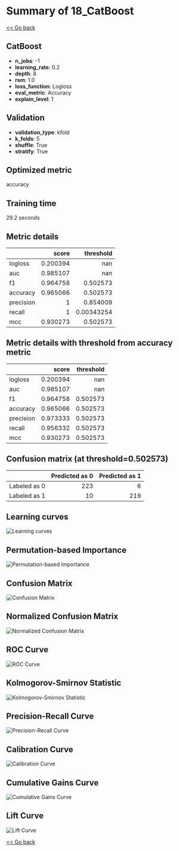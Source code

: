 # Summary of 18_CatBoost

[<< Go back](../README.md)


## CatBoost
- **n_jobs**: -1
- **learning_rate**: 0.2
- **depth**: 8
- **rsm**: 1.0
- **loss_function**: Logloss
- **eval_metric**: Accuracy
- **explain_level**: 1

## Validation
 - **validation_type**: kfold
 - **k_folds**: 5
 - **shuffle**: True
 - **stratify**: True

## Optimized metric
accuracy

## Training time

29.2 seconds

## Metric details
|           |    score |    threshold |
|:----------|---------:|-------------:|
| logloss   | 0.200394 | nan          |
| auc       | 0.985107 | nan          |
| f1        | 0.964758 |   0.502573   |
| accuracy  | 0.965066 |   0.502573   |
| precision | 1        |   0.854009   |
| recall    | 1        |   0.00343254 |
| mcc       | 0.930273 |   0.502573   |


## Metric details with threshold from accuracy metric
|           |    score |   threshold |
|:----------|---------:|------------:|
| logloss   | 0.200394 |  nan        |
| auc       | 0.985107 |  nan        |
| f1        | 0.964758 |    0.502573 |
| accuracy  | 0.965066 |    0.502573 |
| precision | 0.973333 |    0.502573 |
| recall    | 0.956332 |    0.502573 |
| mcc       | 0.930273 |    0.502573 |


## Confusion matrix (at threshold=0.502573)
|              |   Predicted as 0 |   Predicted as 1 |
|:-------------|-----------------:|-----------------:|
| Labeled as 0 |              223 |                6 |
| Labeled as 1 |               10 |              219 |

## Learning curves
![Learning curves](learning_curves.png)

## Permutation-based Importance
![Permutation-based Importance](permutation_importance.png)
## Confusion Matrix

![Confusion Matrix](confusion_matrix.png)


## Normalized Confusion Matrix

![Normalized Confusion Matrix](confusion_matrix_normalized.png)


## ROC Curve

![ROC Curve](roc_curve.png)


## Kolmogorov-Smirnov Statistic

![Kolmogorov-Smirnov Statistic](ks_statistic.png)


## Precision-Recall Curve

![Precision-Recall Curve](precision_recall_curve.png)


## Calibration Curve

![Calibration Curve](calibration_curve_curve.png)


## Cumulative Gains Curve

![Cumulative Gains Curve](cumulative_gains_curve.png)


## Lift Curve

![Lift Curve](lift_curve.png)



[<< Go back](../README.md)
